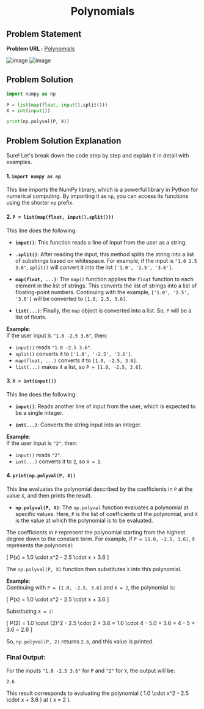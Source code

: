 <h1 align='center'>Polynomials</h1>

## Problem Statement

**Problem URL :** [Polynomials](https://www.hackerrank.com/challenges/np-polynomials/problem?isFullScreen=true)

![image](https://github.com/user-attachments/assets/76523700-87f1-4683-a612-3321c5d29e2a)
![image](https://github.com/user-attachments/assets/1d23010e-9416-4b91-b11a-a94c9be560e5)

## Problem Solution
```py
import numpy as np

P = list(map(float, input().split()))
X = int(input())

print(np.polyval(P, X))
```

## Problem Solution Explanation
Sure! Let's break down the code step by step and explain it in detail with examples.

#### 1. `import numpy as np`
This line imports the NumPy library, which is a powerful library in Python for numerical computing. By importing it as `np`, you can access its functions using the shorter `np` prefix.

#### 2. `P = list(map(float, input().split()))`
This line does the following:

- **`input()`**: This function reads a line of input from the user as a string.
  
- **`.split()`**: After reading the input, this method splits the string into a list of substrings based on whitespace. For example, if the input is `"1.0 2.5 3.6"`, `split()` will convert it into the list `['1.0', '2.5', '3.6']`.

- **`map(float, ...)`**: The `map()` function applies the `float` function to each element in the list of strings. This converts the list of strings into a list of floating-point numbers. Continuing with the example, `['1.0', '2.5', '3.6']` will be converted to `[1.0, 2.5, 3.6]`.

- **`list(...)`**: Finally, the `map` object is converted into a list. So, `P` will be a list of floats.

**Example**:  
If the user input is `"1.0 -2.5 3.6"`, then:
- `input()` reads `"1.0 -2.5 3.6"`.
- `split()` converts it to `['1.0', '-2.5', '3.6']`.
- `map(float, ...)` converts it to `[1.0, -2.5, 3.6]`.
- `list(...)` makes it a list, so `P = [1.0, -2.5, 3.6]`.

#### 3. `X = int(input())`
This line does the following:

- **`input()`**: Reads another line of input from the user, which is expected to be a single integer.

- **`int(...)`**: Converts the string input into an integer.

**Example**:  
If the user input is `"2"`, then:
- `input()` reads `"2"`.
- `int(...)` converts it to `2`, so `X = 2`.

#### 4. `print(np.polyval(P, X))`
This line evaluates the polynomial described by the coefficients in `P` at the value `X`, and then prints the result.

- **`np.polyval(P, X)`**: The `np.polyval` function evaluates a polynomial at specific values. Here, `P` is the list of coefficients of the polynomial, and `X` is the value at which the polynomial is to be evaluated.

The coefficients in `P` represent the polynomial starting from the highest degree down to the constant term. For example, if `P = [1.0, -2.5, 3.6]`, it represents the polynomial:

\[ P(x) = 1.0 \cdot x^2 - 2.5 \cdot x + 3.6 \]

The `np.polyval(P, X)` function then substitutes `X` into this polynomial.

**Example**:  
Continuing with `P = [1.0, -2.5, 3.6]` and `X = 2`, the polynomial is:

\[ P(x) = 1.0 \cdot x^2 - 2.5 \cdot x + 3.6 \]

Substituting `X = 2`:

\[ P(2) = 1.0 \cdot (2)^2 - 2.5 \cdot 2 + 3.6 = 1.0 \cdot 4 - 5.0 + 3.6 = 4 - 5 + 3.6 = 2.6 \]

So, `np.polyval(P, 2)` returns `2.6`, and this value is printed.

### Final Output:
For the inputs `"1.0 -2.5 3.6"` for `P` and `"2"` for `X`, the output will be:
```
2.6
```

This result corresponds to evaluating the polynomial \( 1.0 \cdot x^2 - 2.5 \cdot x + 3.6 \) at \( x = 2 \).
